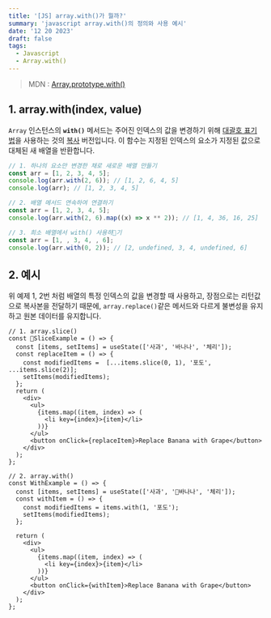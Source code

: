 ```yaml
---
title: '[JS] array.with()가 뭘까?'
summary: 'javascript array.with()의 정의와 사용 예시'
date: '12 20 2023'
draft: false
tags:
  - Javascript
  - Array.with()
---
```


> MDN : [Array.prototype.with()](https://developer.mozilla.org/ko/docs/Web/JavaScript/Reference/Global_Objects/Array/with)

## 1. array.with(index, value)

`Array` 인스턴스의 **`with()`** 메서드는 주어진 인덱스의 값을 변경하기 위해 [대괄호 표기법](https://developer.mozilla.org/ko/docs/Web/JavaScript/Reference/Operators/Property_accessors#bracket_notation)을 사용하는 것의 [복사](https://developer.mozilla.org/ko/docs/Web/JavaScript/Reference/Global_Objects/Array#copying_methods_and_mutating_methods) 버전입니다. 이 함수는 지정된 인덱스의 요소가 지정된 값으로 대체된 새 배열을 반환합니다.

```ts
// 1. 하나의 요소만 변경한 채로 새로운 배열 만들기
const arr = [1, 2, 3, 4, 5];
console.log(arr.with(2, 6)); // [1, 2, 6, 4, 5]
console.log(arr); // [1, 2, 3, 4, 5]
```

```ts
// 2. 배열 메서드 연속하여 연결하기
const arr = [1, 2, 3, 4, 5];
console.log(arr.with(2, 6).map((x) => x ** 2)); // [1, 4, 36, 16, 25]
```

```ts
// 3. 희소 배열에서 with() 사용하기
const arr = [1, , 3, 4, , 6];
console.log(arr.with(0, 2)); // [2, undefined, 3, 4, undefined, 6]
```

## 2. 예시

위 예제 1, 2번 처럼 배열의 특정 인덱스의 값을 변경할 때 사용하고, 장점으로는 리턴값으로 복사본을 전달하기 때문에, `array.replace()`같은 메서드와 다르게 불변성을 유지하고 원본 데이터를 유지합니다.

```tsx
// 1. array.slice()
const SliceExample = () => {
  const [items, setItems] = useState(['사과', '바나나', '체리']);
  const replaceItem = () => {
    const modifiedItems =  [...items.slice(0, 1), '포도', ...items.slice(2)];
    setItems(modifiedItems);
  };
  return (
    <div>
      <ul>
        {items.map((item, index) => (
          <li key={index}>{item}</li>
        ))}
      </ul>
      <button onClick={replaceItem}>Replace Banana with Grape</button>
    </div>
  );
};

// 2. array.with()
const WithExample = () => {
  const [items, setItems] = useState(['사과', '바나나', '체리']);
  const withItem = () => {
    const modifiedItems = items.with(1, '포도');
    setItems(modifiedItems);
  };

  return (
    <div>
      <ul>
        {items.map((item, index) => (
          <li key={index}>{item}</li>
        ))}
      </ul>
      <button onClick={withItem}>Replace Banana with Grape</button>
    </div>
  );
};

```
